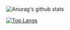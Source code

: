 ![Anurag's github stats](https://github-readme-stats.vercel.app/api?username=soyoungboy&count_private=true&show_icons=true)

[![Top Langs](https://github-readme-stats.vercel.app/api/top-langs/?username=soyoungboy)](https://github.com/soyoungboy/github-readme-stats)

